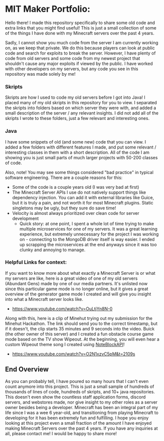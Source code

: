 # MIT Maker Portfolio:
Hello there! I made this repository specifically to share some old code and extra links that you might find useful! This is just a small collection of some of the things I have done with my Minecraft servers over the past 4 years.

Sadly, I cannot show you much code from the server I am currently working on, as we keep that private. We do this because players can look at public code and search for exploits to break the server. However, I have plenty of code from old servers and some code from my newest project that shouldn't cause any major exploits if viewed by the public. I have worked with other developers on my servers, but any code you see in this repository was made solely by me!

### Skripts

Skripts are how I used to code my old servers before I got into Java! I placed many of my old skripts in this repository for you to view. I separated the skripts into folders based on which server they were with, and added a small description of the server / any relevant insights. I did not add all of the skripts I wrote to these folders, just a few relevant and interesting ones.

### Java

I have some snippets of old (and some new) code that you can view. I added a few folders with different features I made, and put some relevant / interesting classes in them with a short description. All of the code I am showing you is just small parts of much larger projects with 50-200 classes of code.

Also, note! You may see some things considered "bad practice" in typical software engineering. There are a couple reasons for this:
- Some of the code is a couple years old (I was very bad at first)
- The Minecraft Server APIs I use do not natively support things like dependency injection. You can add it with external libraries like Guice, but it is truly a pain, and not worth it for most Minecraft plugins. Static singletons may be ugly, but they sure do save time!
- Velocity is almost always prioritized over clean code for server development
  - Quick story: at one point, I spent a whole lot of time trying to make multiple microservices for one of my servers. It was a great learning experience, but extremely unnecessary for the project I was working on - connecting to the MongoDB driver itself is way easier. I ended up scrapping the microservices at the end anyways since it was too clunky and annoying to manage. 

### Helpful Links for context:

If you want to know more about what exactly a Minecraft Server is or what my servers are like, here is a great video of one of my old servers (Abundant Gens) made by one of our media partners. It's unlisted now since this particular game mode is no longer online, but it gives a great overview of the generator game mode I created and will give you insight into what a Minecraft server looks like.

- https://www.youtube.com/watch?v=OuLtjYn8N-0
 
Along with this, here is a clip of Minehut trying out my submission for the Minehut Hackathon. The link should send you to the correct timestamp, but if it doesn't, the clip starts 35 minutes and 9 seconds into the video. Buick (the other owner of this server) and I created a fun obstacle course game mode based on the TV show Wipeout. At the beginning, you will even hear a custom Wipeout theme song I created using [NoteBlockAPI](https://github.com/koca2000/NoteBlockAPI)!

- https://www.youtube.com/watch?v=O2N1xzvC5pM&t=2109s

## End Overview
As you can probably tell, I have poured so many hours that I can't even count anymore into this project. This is just a small sample of hundreds of thousands of lines of code, hundreds of skripts, and 10+ java repositories. This doesn't even show the countless staff application forms, discord servers, and webstores made, nor give insight to my other roles as a server owner besides being a developer. Minecraft has been an integral part of my life since I was a wee 6 year-old, and transitioning from playing Minecraft to developing for it has been extremely fun and fulfilling. I hope you enjoy looking at this project even a small fraction of the amount I have enjoyed making Minecraft Servers over the past 4 years. If you have any inquiries at all, please contact me! I would be happy to share more!
